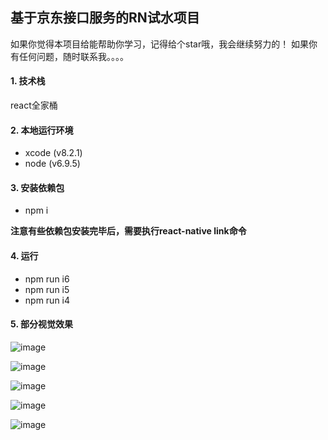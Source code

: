 <!--
@Author: hongliang yu <yuhongliang>
@Date:   08-Mar-2017
@Email:  yuhongliang900@163.com
@Filename: README.md
@Last modified by:   yuhongliang
@Last modified time: 21-Mar-2017
@License: MIT
@Copyright: All reserved by yuhongliang<yuhongliang900@163.com>
-->


## 基于京东接口服务的RN试水项目

如果你觉得本项目给能帮助你学习，记得给个star哦，我会继续努力的！
如果你有任何问题，随时联系我。。。。

#### 1. 技术栈
react全家桶

#### 2. 本地运行环境

* xcode (v8.2.1)
* node (v6.9.5)

#### 3. 安装依赖包
* npm i

**注意有些依赖包安装完毕后，需要执行react-native link命令**

#### 4. 运行

* npm run i6
* npm run i5
* npm run i4


#### 5. 部分视觉效果

![image](https://github.com/ployer900/reactnative-example-base-jd/blob/master/screenshort/seckill.png)

![image](https://github.com/ployer900/reactnative-example-base-jd/blob/master/screenshort/author.png)

![image](https://github.com/ployer900/reactnative-example-base-jd/blob/master/screenshort/active.png)

![image](https://github.com/ployer900/reactnative-example-base-jd/blob/master/screenshort/choice.png)

![image](https://github.com/ployer900/reactnative-example-base-jd/blob/master/screenshort/list.png)
